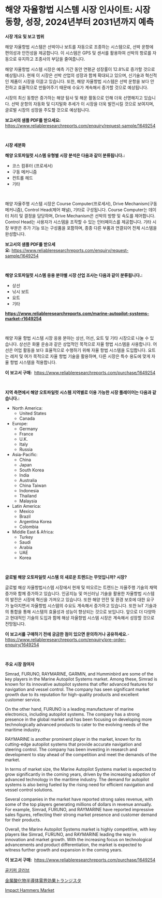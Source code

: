 <p><h1>해양 자율항법 시스템 시장 인사이트: 시장 동향, 성장, 2024년부터 2031년까지 예측</h1></p><p><strong>시장 개요 및 보고 범위</strong></p>
<p><p>해양 자율항법 시스템은 선박이나 보트를 자동으로 조종하는 시스템으로, 선박 운항에 편의성과 안전성을 제공합니다. 이 시스템은 GPS 및 센서를 활용하여 선박의 항로를 자동으로 유지하고 조종사의 부담을 줄여줍니다.</p><p>해양 자율항법 시스템 시장은 예측 기간 동안 연평균 성장률이 12.8%로 증가할 것으로 예상됩니다. 현재 이 시장은 선박 산업의 성장과 함께 확대되고 있으며, 신기술과 혁신적인 제품이 시장을 이끌고 있습니다. 또한, 해양 자율항법 시스템은 선박 운항을 보다 안전하고 효율적으로 만들어주기 때문에 수요가 계속해서 증가할 것으로 예상됩니다.</p><p>시장의 최신 동향은 증가하는 해양 탐사 및 해운 활동으로 인해 더욱 선명해지고 있습니다. 선박 운항의 자동화 및 디지털화 추세가 이 시장을 더욱 발전시킬 것으로 보여지며, 글로벌 시장의 성장을 주도할 것으로 예상됩니다.</p></p>
<p><strong>보고서의 샘플 PDF를 받으세요:</strong> <a href="https://www.reliableresearchreports.com/enquiry/request-sample/1649254">https://www.reliableresearchreports.com/enquiry/request-sample/1649254</a></p>
<p>&nbsp;</p>
<p><strong>시장 세분화</strong></p>
<p><strong>해양 오토파일럿 시스템 유형별 시장 분석은 다음과 같이 분류됩니다.:</strong></p>
<p><ul><li>코스 컴퓨터 (프로세서)</li><li>구동 메커니즘</li><li>컨트롤 헤드</li><li>기타</li></ul></p>
<p>&nbsp;</p>
<p><p>해양 자율주행 시스템 시장은 Course Computer(프로세서), Drive Mechanism(구동 메커니즘), Control Head(제어 패널), 기타로 구성됩니다. Course Computer는 데이터 처리 및 결정을 담당하며, Drive Mechanism은 선박의 방향 및 속도를 제어합니다. Control Head는 사용자가 시스템을 조작할 수 있는 인터페이스를 제공합니다. 기타 시장 부분은 추가 기능 또는 구성품을 포함하며, 종종 다른 부품과 연결되어 전체 시스템을 완성합니다.</p></p>
<p><strong>보고서의 샘플 PDF를 받으세요:</strong>&nbsp;<a href="https://www.reliableresearchreports.com/enquiry/request-sample/1649254">https://www.reliableresearchreports.com/enquiry/request-sample/1649254</a></p>
<p>&nbsp;</p>
<p><strong> 해양 오토파일럿 시스템 응용 분야별 시장 산업 조사는 다음과 같이 분류됩니다.:</strong></p>
<p><ul><li>상선</li><li>낚시 보트</li><li>요트</li><li>기타</li></ul></p>
<p><strong><a href="https://www.reliableresearchreports.com/marine-autopilot-systems-market-r1649254">https://www.reliableresearchreports.com/marine-autopilot-systems-market-r1649254</a></strong></p>
<p>&nbsp;</p>
<p><p>해양 자율 항법 시스템 시장 응용 분야는 상선, 어선, 요트 및 기타 시장으로 나눌 수 있습니다. 상선은 화물 운송과 같은 상업적인 목적으로 자율 항법 시스템을 사용합니다. 어선은 어업 활동을 보다 효율적으로 수행하기 위해 자율 항법 시스템을 도입합니다. 요트는 레저 및 여가 목적으로 자율 항법 기술을 활용하며, 다른 시장은 특수 용도에 맞게 자율 항법 시스템을 적용합니다.</p></p>
<p><strong>이 보고서 구매:</strong>&nbsp; <a href="https://www.reliableresearchreports.com/purchase/1649254">https://www.reliableresearchreports.com/purchase/1649254</a></p>
<p>&nbsp;</p>
<p><strong>지역 측면에서 해양 오토파일럿 시스템 지역별로 이용 가능한 시장 플레이어는 다음과 같습니다.:</strong></p>
<p><ul>
    <li>
        North America:
        <ul>
            <li>United States</li>
            <li>Canada</li>
        </ul>
    </li>
    <li>
        Europe:
        <ul>
            <li>Germany</li>
            <li>France</li>
            <li>U.K.</li>
            <li>Italy</li>
            <li>Russia</li>
        </ul>
    </li>
    <li>
        Asia-Pacific:
        <ul>
            <li>China</li>
            <li>Japan</li>
            <li>South Korea</li>
            <li>India</li>
            <li>Australia</li>
            <li>China Taiwan</li>
            <li>Indonesia</li>
            <li>Thailand</li>
            <li>Malaysia</li>
        </ul>
    </li>
    <li>
        Latin America:
        <ul>
            <li>Mexico</li>
            <li>Brazil</li>
            <li>Argentina Korea</li>
            <li>Colombia</li>
        </ul>
    </li>
    <li>
        Middle East & Africa:
        <ul>
            <li>Turkey</li>
            <li>Saudi</li>
            <li>Arabia</li>
            <li>UAE</li>
            <li>Korea</li>
        </ul>
    </li>
    </ul></p>
<p>&nbsp;</p>
<p><strong>글로벌 해양 오토파일럿 시스템 의 새로운 트렌드는 무엇입니까? 시장?</strong></p>
<p><p>글로벌 해상 자율항법시스템 시장에서 현재 및 떠오르는 트렌드는 자율주행 기술의 채택 증가와 함께 증가하고 있습니다. 인공지능 및 머신러닝 기술을 활용한 자율항법 시스템의 발전은 시장에 혁신을 가져오고 있습니다. 또한 해양 안전 및 환경 보호에 대한 요구가 높아지면서 자율항법 시스템의 수요도 계속해서 증가하고 있습니다. 또한 IoT 기술과의 통합을 통해 시스템의 효율성과 성능이 향상되는 것으로 보입니다. 앞으로 더 다양하고 현대적인 기술의 도입과 함께 해상 자율항법 시스템 시장은 계속해서 성장할 것으로 전망됩니다.</p></p>
<p><strong>이 보고서를 구매하기 전에 궁금한 점이 있으면 문의하거나 공유하세요.</strong>- <a href="https://www.reliableresearchreports.com/enquiry/pre-order-enquiry/1649254">https://www.reliableresearchreports.com/enquiry/pre-order-enquiry/1649254</a></p>
<p>&nbsp;</p>
<p><strong>주요 시장 참여자</strong></p>
<p><p>Simrad, FURUNO, RAYMARINE, GARMIN, and Humminbird are some of the key players in the Marine Autopilot Systems market. Among these, Simrad is known for its innovative autopilot systems that offer advanced features for navigation and vessel control. The company has seen significant market growth due to its reputation for high-quality products and excellent customer service.</p><p>On the other hand, FURUNO is a leading manufacturer of marine electronics, including autopilot systems. The company has a strong presence in the global market and has been focusing on developing more technologically advanced products to cater to the evolving needs of the maritime industry.</p><p>RAYMARINE is another prominent player in the market, known for its cutting-edge autopilot systems that provide accurate navigation and steering control. The company has been investing in research and development to stay ahead of the competition and meet the demands of the market.</p><p>In terms of market size, the Marine Autopilot Systems market is expected to grow significantly in the coming years, driven by the increasing adoption of advanced technology in the maritime industry. The demand for autopilot systems is also being fueled by the rising need for efficient navigation and vessel control solutions.</p><p>Several companies in the market have reported strong sales revenue, with some of the top players generating millions of dollars in revenue annually. For example, Simrad, FURUNO, and RAYMARINE have reported impressive sales figures, reflecting their strong market presence and customer demand for their products.</p><p>Overall, the Marine Autopilot Systems market is highly competitive, with key players like Simrad, FURUNO, and RAYMARINE leading the way in innovation and market growth. With the increasing focus on technological advancements and product differentiation, the market is expected to witness further growth and expansion in the coming years.</p></p>
<p><strong>이 보고서 구매:</strong>&nbsp;&nbsp;<a href="https://www.reliableresearchreports.com/purchase/1649254">https://www.reliableresearchreports.com/purchase/1649254</a></p>
<p><p><a href="https://medium.com/@gummibear5656757/%EA%B3%A8%ED%82%A4%ED%8D%BC-%EA%B8%80%EB%9F%AC%EB%B8%8C-%EC%8B%9C%EC%9E%A5-%EC%A7%80%ED%91%9C-%ED%95%B4%EB%8F%85-%EC%8B%9C%EC%9E%A5-%EC%A0%90%EC%9C%A0%EC%9C%A8-%ED%8A%B8%EB%A0%8C%EB%93%9C-%EB%B0%8F-%EC%84%B1%EC%9E%A5-%EC%96%91%EC%83%81-d6ba2dfbef15">골키퍼 글러브</a></p><p><a href="https://github.com/oafhukehf4709715/Market-Research-Report-List-1/blob/main/518643031083.md">金属酸化物半導体電界効果トランジスタ</a></p><p><a href="https://github.com/WillieWoodard/Market-Research-Report-List-4/blob/main/impact-hammers-market.md">Impact Hammers Market</a></p></p>